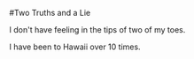 #Two Truths and a Lie

I don't have feeling in the tips of two of my toes.

I have been to Hawaii over 10 times.
